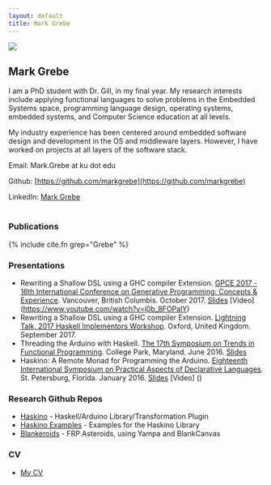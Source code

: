 ```yaml
---
layout: default
title: Mark Grebe
---
```


<img src="{{site.baseurl}}/images/markgrebe/MarkGrebe.jpg" class="floatleft"/>

## Mark Grebe

I am a PhD student with Dr. Gill, in my final year.  My research interests include applying functional languages to solve problems in the Embedded Systems space, programming language design, operating systems, embedded systems, and Computer Science education at all levels.

My industry experience has been centered around embedded software design and development in the OS and middleware layers.  However, I have worked on 
projects at all layers of the software stack.

Email: Mark.Grebe at ku dot edu

Github: [https://github.com/markgrebe](https://github.com/markgrebe)

LinkedIn: [Mark Grebe](https://www.linkedin.com/in/mark-grebe-41394bb)
<br><br>
### Publications

{% include cite.fn grep="Grebe" %}

### Presentations

- Rewriting a Shallow DSL using a GHC compiler Extension. [GPCE 2017 - 16th International Conference on Generative Programming: Concepts & Experience](https://conf.researchr.org/track/gpce-2017/gpce-2017-GPCE-2017). Vancouver, British Columbis. October 2017. [Slides](http://www.ittc.ku.edu/csdl/fpg/files/Grebe-GPCE17-Transformation.pdf)  [Video] (https://www.youtube.com/watch?v=j0b_8FOPalY)
- Rewriting a Shallow DSL using a GHC compiler Extension. [Lightning Talk, 2017 Haskell Implementors Workshop](https://icfp17.sigplan.org/track/hiw-2017). Oxford, United Kingdom. September 2017.
- Threading the Arduino with Haskell. [The 17th Symposium on Trends in Functional Programming](http://tfp2016.org). College Park, Maryland. June 2016. [Slides](http://www.ittc.ku.edu/csdl/fpg/files/Grebe-TFP16Haskino.pdf) 
- Haskino: A Remote Monad for Programming the Arduino. [Eighteenth International Symposium on Practical Aspects of Declarative Languages](http://conf.researchr.org/home/PADL-2016). St. Petersburg, Florida. January 2016. [Slides](http://www.ittc.ku.edu/csdl/fpg/files/Grebe-PADL16Haskino.pdf) [Video] ()

### Research Github Repos
- [Haskino](https://github.com/ku-fpg/haskino) - Haskell/Arduino Library/Transformation Plugin
- [Haskino Examples](https://github.com/ku-fpg/haskino-examples) - Examples for the Haskino Library
- [Blankeroids](https://github.com/markgrebe/Blankeroids) - FRP Asteroids, using Yampa and BlankCanvas

### CV
- [My CV](http://www.ittc.ku.edu/csdl/fpg/files/Mark_Grebe_CV.pdf)

